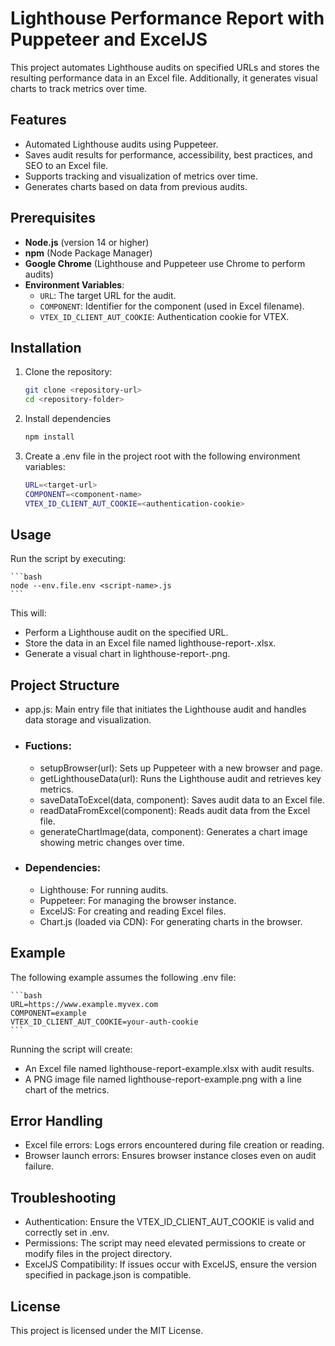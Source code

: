 # Lighthouse Performance Report with Puppeteer and ExcelJS

This project automates Lighthouse audits on specified URLs and stores the resulting performance data in an Excel file. Additionally, it generates visual charts to track metrics over time.

## Features

- Automated Lighthouse audits using Puppeteer.
- Saves audit results for performance, accessibility, best practices, and SEO to an Excel file.
- Supports tracking and visualization of metrics over time.
- Generates charts based on data from previous audits.

## Prerequisites

- **Node.js** (version 14 or higher)
- **npm** (Node Package Manager)
- **Google Chrome** (Lighthouse and Puppeteer use Chrome to perform audits)
- **Environment Variables**:
  - `URL`: The target URL for the audit.
  - `COMPONENT`: Identifier for the component (used in Excel filename).
  - `VTEX_ID_CLIENT_AUT_COOKIE`: Authentication cookie for VTEX.

## Installation

1. Clone the repository:

   ```bash
   git clone <repository-url>
   cd <repository-folder>
   ```

2. Install dependencies

   ```bash
   npm install
   ```

3. Create a .env file in the project root with the following environment variables:
   ```bash
   URL=<target-url>
   COMPONENT=<component-name>
   VTEX_ID_CLIENT_AUT_COOKIE=<authentication-cookie>
   ```

## Usage

Run the script by executing:

    ```bash
    node --env.file.env <script-name>.js
    ```

This will:

* Perform a Lighthouse audit on the specified URL.
* Store the data in an Excel file named lighthouse-report-<component>.xlsx.
* Generate a visual chart in lighthouse-report-<component>.png.

## Project Structure

* app.js: Main entry file that initiates the Lighthouse audit and handles data storage and visualization.

* ### Fuctions:
    * setupBrowser(url): Sets up Puppeteer with a new browser and page.
    * getLighthouseData(url): Runs the Lighthouse audit and retrieves key metrics.
    * saveDataToExcel(data, component): Saves audit data to an Excel file.
    * readDataFromExcel(component): Reads audit data from the Excel file.
    * generateChartImage(data, component): Generates a chart image showing metric changes over time.

* ### Dependencies:
    * Lighthouse: For running audits.
    * Puppeteer: For managing the browser instance.
    * ExcelJS: For creating and reading Excel files.
    * Chart.js (loaded via CDN): For generating charts in the browser.

## Example

The following example assumes the following .env file:

    ```bash
    URL=https://www.example.myvex.com
    COMPONENT=example
    VTEX_ID_CLIENT_AUT_COOKIE=your-auth-cookie
    ```

Running the script will create:
* An Excel file named lighthouse-report-example.xlsx with audit results.
* A PNG image file named lighthouse-report-example.png with a line chart of the metrics.

## Error Handling
* Excel file errors: Logs errors encountered during file creation or reading.
* Browser launch errors: Ensures browser instance closes even on audit failure.

## Troubleshooting
* Authentication: Ensure the VTEX_ID_CLIENT_AUT_COOKIE is valid and correctly set in .env.
* Permissions: The script may need elevated permissions to create or modify files in the project directory.
* ExcelJS Compatibility: If issues occur with ExcelJS, ensure the version specified in package.json is compatible.

## License
This project is licensed under the MIT License.